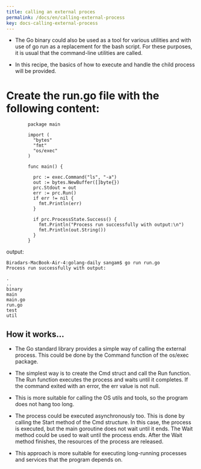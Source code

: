 ```yaml
---
title: calling an external proces
permalink: /docs/en/calling-external-process
key: docs-calling-external-process
--- 
```


- The Go binary could also be used as a tool for various utilities and with use of go run as a replacement for the bash script. For these purposes, it is usual that the command-line utilities are called.

- In this recipe, the basics of how to execute and handle the child process will be provided.

# Create the run.go file with the following content:

```
        package main

        import (
          "bytes"
          "fmt"
          "os/exec"
        )

        func main() {

          prc := exec.Command("ls", "-a")
          out := bytes.NewBuffer([]byte{})
          prc.Stdout = out
          err := prc.Run()
          if err != nil {
            fmt.Println(err)
          }

          if prc.ProcessState.Success() {
            fmt.Println("Process run successfully with output:\n")
            fmt.Println(out.String())
          }
        }
  ```
  output:
  ```
  Biradars-MacBook-Air-4:golang-daily sangam$ go run run.go
Process run successfully with output:

.
..
binary
main
main.go
run.go
test
util
  
  ```
  
 ##  How it works…

- The Go standard library provides a simple way of calling the external process. This could be done by the Command function of the os/exec package.

- The simplest way is to create the Cmd struct and call the Run function. The Run function executes the process and waits until it completes. If the command exited with an error, the err value is not null.

- This is more suitable for calling the OS utils and tools, so the program does not hang too long.

- The process could be executed asynchronously too. This is done by calling the Start method of the Cmd structure. In this case, the process is executed, but the main goroutine does not wait until it ends. The Wait method could be used to wait until the process ends. After the Wait method finishes, the resources of the process are released.

- This approach is more suitable for executing long-running processes and services that the program depends on.
